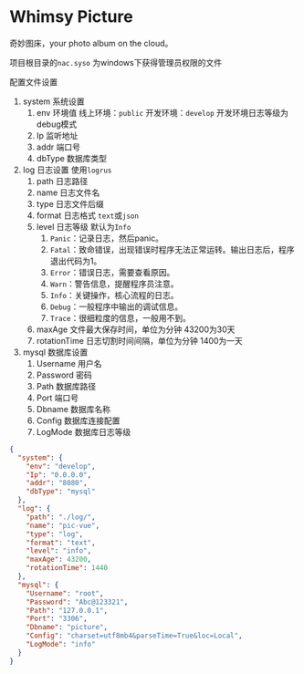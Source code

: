 # Whimsy Picture

奇妙图床，your photo album on the cloud。

项目根目录的`nac.syso` 为windows下获得管理员权限的文件

配置文件设置
1. system 系统设置
   1. env 环境值 线上环境：`public` 开发环境：`develop` 开发环境日志等级为debug模式
   2. Ip 监听地址
   3. addr 端口号
   4. dbType 数据库类型
2. log 日志设置 使用`logrus`
   1. path 日志路径
   2. name 日志文件名
   3. type 日志文件后缀
   4. format 日志格式 `text`或`json`
   5. level 日志等级 默认为`Info`
      1. `Panic`：记录日志，然后panic。
      2. `Fatal`：致命错误，出现错误时程序无法正常运转。输出日志后，程序退出代码为1。
      3. `Error`：错误日志，需要查看原因。
      4. `Warn`：警告信息，提醒程序员注意。
      5. `Info`：关键操作，核心流程的日志。
      6. `Debug`：一般程序中输出的调试信息。
      7. `Trace`：很细粒度的信息，一般用不到。
   6. maxAge 文件最大保存时间，单位为分钟 43200为30天
   7. rotationTime 日志切割时间间隔，单位为分钟 1400为一天
3. mysql 数据库设置
   1. Username 用户名
   2. Password 密码
   3. Path 数据库路径
   4. Port 端口号
   5. Dbname 数据库名称
   6. Config 数据库连接配置
   7. LogMode 数据库日志等级
   
```json
{
  "system": {
    "env": "develop",
    "Ip": "0.0.0.0",
    "addr": "8080",
    "dbType": "mysql"
  },
  "log": {
    "path": "./log/",
    "name": "pic-vue",
    "type": "log",
    "format": "text",
    "level": "info",
    "maxAge": 43200,
    "rotationTime": 1440
  },
  "mysql": {
    "Username": "root",
    "Password": "Abc@123321",
    "Path": "127.0.0.1",
    "Port": "3306",
    "Dbname": "picture",
    "Config": "charset=utf8mb4&parseTime=True&loc=Local",
    "LogMode": "info"
  }
}
```
